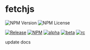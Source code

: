 # fetchjs

![NPM Version](https://img.shields.io/npm/v/%40jeffchi%2Ffetchjs)
![NPM License](https://img.shields.io/npm/l/%40jeffchi%2Ffetchjs)

[![Release](https://github.com/poechiang/fetchjs/actions/workflows/release.yml/badge.svg)](https://github.com/poechiang/fetchjs/actions/workflows/release.yml)
[![NPM](https://github.com/poechiang/fetchjs/actions/workflows/npm.yml/badge.svg)](https://github.com/poechiang/fetchjs/actions/workflows/npm.yml)
[![alpha](https://github.com/poechiang/fetchjs/actions/workflows/alpha.yml/badge.svg)](https://github.com/poechiang/fetchjs/actions/workflows/alpha.yml)
[![beta](https://github.com/poechiang/fetchjs/actions/workflows/beta.yml/badge.svg)](https://github.com/poechiang/fetchjs/actions/workflows/beta.yml)
[![rc](https://github.com/poechiang/fetchjs/actions/workflows/rc.yml/badge.svg)](https://github.com/poechiang/fetchjs/actions/workflows/rc.yml)

update docs
